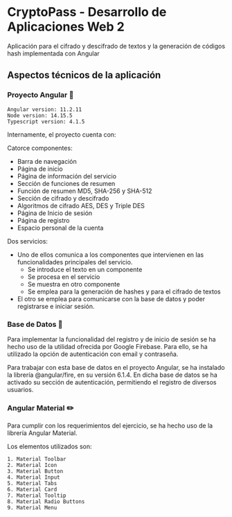 # CryptoPass - Desarrollo de Aplicaciones Web 2
Aplicación para el cifrado y descifrado de textos y la generación de códigos hash implementada con Angular

## Aspectos técnicos de la aplicación

### Proyecto Angular 🔧

```
Angular version: 11.2.11
Node version: 14.15.5
Typescript version: 4.1.5
```

Internamente, el proyecto cuenta con:

Catorce componentes: 
* Barra de navegación
* Página de inicio
* Página de información del servicio
* Sección de funciones de resumen
* Función de resumen MD5, SHA-256 y SHA-512
* Sección de cifrado y descifrado
* Algoritmos de cifrado AES, DES y Triple DES
* Página de Inicio de sesión
* Página de registro
* Espacio personal de la cuenta

Dos servicios:
* Uno de ellos comunica a los componentes que intervienen en las funcionalidades principales del servicio.
  * Se introduce el texto en un componente
  * Se procesa en el servicio
  * Se muestra en otro componente
  * Se emplea para la generación de hashes y para el cifrado de textos
* El otro se emplea para comunicarse con la base de datos y poder registrarse e iniciar sesión.

### Base de Datos :floppy_disk:

Para implementar la funcionalidad del registro y de inicio de sesión se ha hecho uso de la utilidad ofrecida por Google Firebase. Para ello, se ha utilizado la opción de autenticación con email y contraseña.

Para trabajar con esta base de datos en el proyecto Angular, se ha instalado la librería @angular/fire, en su versión 6.1.4.
En dicha base de datos se ha activado su sección de autenticación, permitiendo el registro de diversos usuarios.


### Angular Material :pencil2:

Para cumplir con los requerimientos del ejercicio, se ha hecho uso de la librería Angular Material. 

Los elementos utilizados son:
```
1. Material Toolbar
2. Material Icon
3. Material Button
4. Material Input
5. Material Tabs
6. Material Card
7. Material Tooltip
8. Material Radio Buttons
9. Material Menu
```
